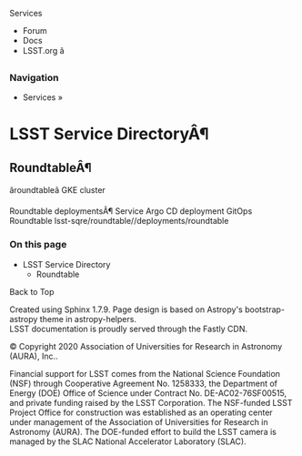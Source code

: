 Services

  * Forum
  * Docs
  * LSST.org â



### Navigation

  * Services » 



# LSST Service DirectoryÂ¶

## RoundtableÂ¶

âroundtableâ GKE cluster

Roundtable deploymentsÂ¶ Service Argo CD deployment GitOps  
Roundtable lsst-sqre/roundtable//deployments/roundtable  
  
### On this page

  * LSST Service Directory
    * Roundtable



Back to Top

Created using Sphinx 1.7.9. Page design is based on Astropy's bootstrap-astropy theme in astropy-helpers.   
LSST documentation is proudly served through the Fastly CDN. 

© Copyright 2020 Association of Universities for Research in Astronomy (AURA), Inc..  


Financial support for LSST comes from the National Science Foundation (NSF) through Cooperative Agreement No. 1258333, the Department of Energy (DOE) Office of Science under Contract No. DE-AC02-76SF00515, and private funding raised by the LSST Corporation. The NSF-funded LSST Project Office for construction was established as an operating center under management of the Association of Universities for Research in Astronomy (AURA). The DOE-funded effort to build the LSST camera is managed by the SLAC National Accelerator Laboratory (SLAC). 
